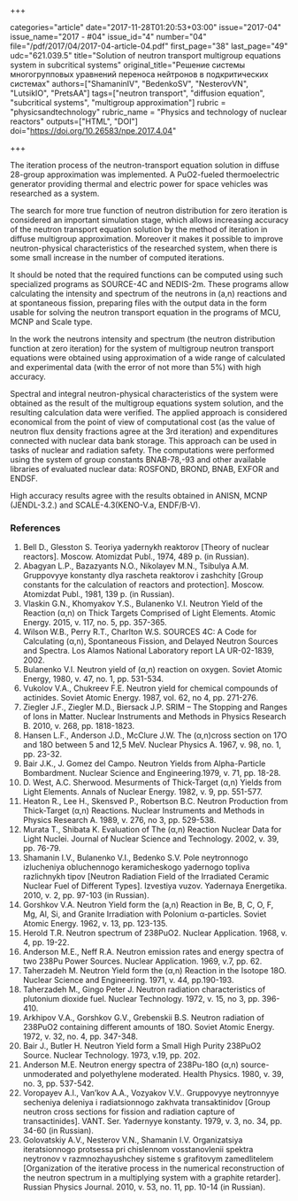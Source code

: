 +++

categories="article"
date="2017-11-28T01:20:53+03:00"
issue="2017-04"
issue_name="2017 - #04"
issue_id="4"
number="04"
file="/pdf/2017/04/2017-04-article-04.pdf"
first_page="38"
last_page="49"
udc="621.039.5"
title="Solution of neutron transport multigroup equations system in subcritical systems"
original_title="Решение системы многогрупповых уравнений переноса нейтронов в подкритических системах"
authors=["ShamaninIV", "BedenkoSV", "NesterovVN", "LutsikIO", "PretsAA"]
tags=["neutron transport", "diffusion equation", "subcritical systems", "multigroup approximation"]
rubric = "physicsandtechnology"
rubric_name = "Physics and technology of nuclear reactors"
outputs=["HTML", "DOI"]
doi="https://doi.org/10.26583/npe.2017.4.04"

+++

The iteration process of the neutron-transport equation solution in diffuse 28-group approximation was implemented. A PuO2-fueled thermoelectric generator providing thermal and electric power for space vehicles was researched as a system.

The search for more true function of neutron distribution for zero iteration is considered an important simulation stage, which allows increasing accuracy of the neutron transport equation solution by the method of iteration in diffuse multigroup approximation. Moreover it makes it possible to improve neutron-physical characteristics of the researched system, when there is some small increase in the number of computed iterations.

It should be noted that the required functions can be computed using such specialized programs as SOURCE-4C and NEDIS-2m. These programs allow calculating the intensity and spectrum of the neutrons in (a,n) reactions and at spontaneous fission, preparing files with the output data in the form usable for solving the neutron transport equation in the programs of MCU, MCNP and Scale type.

In the work the neutrons intensity and spectrum (the neutron distribution function at zero iteration) for the system of multigroup neutron transport equations were obtained using approximation of a wide range of calculated and experimental data (with the error of not more than 5%) with high accuracy.

Spectral and integral neutron-physical characteristics of the system were obtained as the result of the multigroup equations system solution, and the resulting calculation data were verified. The applied approach is considered economical from the point of view of computational cost (as the value of neutron flux density fractions agree at the 3rd iteration) and expenditures connected with nuclear data bank storage. This approach can be used in tasks of nuclear and radiation safety. The computations were performed using the system of group constants BNAB-78,-93 and other available libraries of evaluated nuclear data: ROSFOND, BROND, BNAB, EXFOR and ENDSF.

High accuracy results agree with the results obtained in ANISN, MCNP (JENDL-3.2.) and SCALE-4.3(KENO-V.a, ENDF/B-V).

### References

1. Bell D., Glesston S. Teoriya yadernykh reaktorov [Theory of nuclear reactors]. Moscow. Atomizdat Publ., 1974, 489 p. (in Russian).
2. Abagyan L.P., Bazazyants N.O., Nikolayev M.N., Tsibulya A.M. Gruppovyye konstanty dlya rascheta reaktorov i zashchity [Group constants for the calculation of reactors and protection]. Moscow. Atomizdat Publ., 1981, 139 p. (in Russian).
3. Vlaskin G.N., Khomyakov Y.S., Bulanenko V.I. Neutron Yield of the Reaction (α,n) on Thick Targets Comprised of Light Elements. Atomic Energy. 2015, v. 117, no. 5, pp. 357-365.
4. Wilson W.B., Perry R.T., Charlton W.S. SOURCES 4С: A Сode for Calculating (α,n), Spontaneous Fission, and Delayed Neutron Sources and Spectra. Los Alamos National Laboratory report LA UR-02-1839, 2002.
5. Bulanenko V.I. Neutron yield of (α,n) reaction on oxygen. Soviet Atomic Energy, 1980, v. 47, no. 1, pp. 531-534.
6. Vukolov V.A., Chukreev F.E. Neutron yield for chemical compounds of actinides. Soviet Atomic Energy. 1987, vol. 62, no 4, pp. 271-276.
7. Ziegler J.F., Ziegler M.D., Biersack J.P. SRIM – The Stopping and Ranges of Ions in Matter. Nuclear Instruments and Methods in Physics Research B. 2010, v. 268, pp. 1818-1823.
8. Hansen L.F., Anderson J.D., McClure J.W. The (α,n)cross section on 17O and 18O between 5 and 12,5 MeV. Nuclear Physics A. 1967, v. 98, no. 1, pp. 23-32.
9. Bair J.K., J. Gomez del Campo. Neutron Yields from Alpha-Particle Bombardment. Nuclear Science and Engineering.1979, v. 71, pp. 18-28.
10. D. West, A.C. Sherwood. Mesurments of Thick-Target (α,n) Yields from Light Elements. Annals of Nuclear Energy. 1982, v. 9, pp. 551-577.
11. Heaton R., Lee H., Skensved P., Robertson B.C. Neutron Production from Thick-Target (α,n) Reactions. Nuclear Instruments and Methods in Physics Research A. 1989, v. 276, no 3, pp. 529-538.
12. Murata T., Shibata K. Evaluation of The (α,n) Reaction Nuclear Data for Light Nuclei. Journal of Nuclear Science and Technology. 2002, v. 39, pp. 76-79.
13. Shamanin I.V., Bulanenko V.I., Bedenko S.V. Pole neytronnogo izlucheniya obluchennogo keramicheskogo yadernogo topliva razlichnykh tipov [Neutron Radiation Field of the Irradiated Ceramic Nuclear Fuel of Different Types]. Izvestiya vuzov. Yadernaya Energetika. 2010, v. 2, pp. 97-103 (in Russian).
14. Gorshkov V.A. Neutron Yield form the (a,n) Reaction in Be, B, C, O, F, Mg, Al, Si, and Granite Irradiation with Polonium α-particles. Soviet Atomic Energy. 1962, v. 13, pp. 123-135.
15. Herold T.R. Neutron spectrum of 238PuO2. Nuclear Application. 1968, v. 4, pp. 19-22.
16. Anderson М.E., Neff R.A. Neutron emission rates and energy spectra of two 238Pu Power Sources. Nuclear Application. 1969, v.7, pp. 62.
17. Taherzadeh M. Neutron Yield form the (α,n) Reaction in the Isotope 18O. Nuclear Science and Engineering. 1971, v. 44, pp.190-193.
18. Taherzadeh M., Gingo Peter J. Neutron radiation characteristics of plutonium dioxide fuel. Nuclear Technology. 1972, v. 15, no 3, pp. 396-410.
19. Arkhipov V.A., Gorshkov G.V., Grebenskii B.S. Neutron radiation of 238PuO2 containing different amounts of 18O. Soviet Atomic Energy. 1972, v. 32, no. 4, pp. 347-348.
20. Bair J., Butler H. Neutron Yield form a Small High Purity 238PuO2 Source. Nuclear Technology. 1973, v.19, pp. 202.
21. Anderson M.E. Neutron energy spectra of 238Pu-18O (α,n) source-unmoderated and polyethylene moderated. Health Physics. 1980, v. 39, no. 3, pp. 537-542.
22. Voropayev A.I., Van’kov A.A., Vozyakov V.V.. Gruppovyye neytronnyye secheniya deleniya i radiatsionnogo zakhvata transaktinidov [Group neutron cross sections for fission and radiation capture of transactinides]. VANT. Ser. Yadernyye konstanty. 1979, v. 3, no. 34, pp. 34-60 (in Russian).
23. Golovatskiy A.V., Nesterov V.N., Shamanin I.V. Organizatsiya iteratsionnogo protsessa pri chislennom vosstanovlenii spektra neytronov v razmnozhayushchey sisteme s grafitovym zamedlitelem [Organization of the iterative process in the numerical reconstruction of the neutron spectrum in a multiplying system with a graphite retarder]. Russian Physics Journal. 2010, v. 53, no. 11, pp. 10-14 (in Russian).